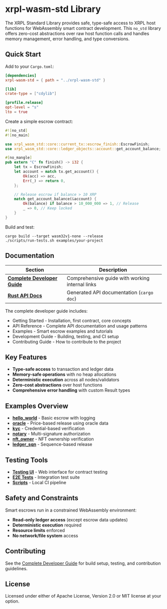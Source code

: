 # xrpl-wasm-std Library

The XRPL Standard Library provides safe, type-safe access to XRPL host functions for WebAssembly smart contract development. This `no_std` library offers zero-cost abstractions over raw host function calls and handles memory management, error handling, and type conversions.

## Quick Start

Add to your `Cargo.toml`:

```toml
[dependencies]
xrpl-wasm-std = { path = "../xrpl-wasm-std" }

[lib]
crate-type = ["cdylib"]

[profile.release]
opt-level = "s"
lto = true
```

Create a simple escrow contract:

```rust
#![no_std]
#![no_main]

use xrpl_wasm_std::core::current_tx::escrow_finish::EscrowFinish;
use xrpl_wasm_std::core::ledger_objects::account::get_account_balance;

#[no_mangle]
pub extern "C" fn finish() -> i32 {
    let tx = EscrowFinish;
    let account = match tx.get_account() {
        Ok(acc) => acc,
        Err(_) => return 0,
    };

    // Release escrow if balance > 10 XRP
    match get_account_balance(&account) {
        Ok(balance) if balance > 10_000_000 => 1, // Release
        _ => 0, // Keep locked
    }
}
```

Build and test:

```shell
cargo build --target wasm32v1-none --release
./scripts/run-tests.sh examples/your-project
```

## Documentation

| Section                                                                   | Description                                     |
| ------------------------------------------------------------------------- | ----------------------------------------------- |
| **[Complete Developer Guide](target/doc/xrpl_wasm_std/guide/index.html)** | Comprehensive guide with working internal links |
| **[Rust API Docs](target/doc/xrpl_wasm_std/index.html)**                  | Generated API documentation (`cargo doc`)       |

The complete developer guide includes:

- Getting Started - Installation, first contract, core concepts
- API Reference - Complete API documentation and usage patterns
- Examples - Smart escrow examples and tutorials
- Development Guide - Building, testing, and CI setup
- Contributing Guide - How to contribute to the project

## Key Features

- **Type-safe access** to transaction and ledger data
- **Memory-safe operations** with no heap allocations
- **Deterministic execution** across all nodes/validators
- **Zero-cost abstractions** over host functions
- **Comprehensive error handling** with custom Result types

## Examples Overview

- **[hello_world](examples/smart-escrows/hello_world/)** - Basic escrow with logging
- **[oracle](examples/smart-escrows/oracle/)** - Price-based release using oracle data
- **[kyc](examples/smart-escrows/kyc/)** - Credential-based verification
- **[notary](examples/smart-escrows/notary/)** - Multi-signature authorization
- **[nft_owner](examples/smart-escrows/nft_owner/)** - NFT ownership verification
- **[ledger_sqn](examples/smart-escrows/ledger_sqn/)** - Sequence-based release

## Testing Tools

- **[Testing UI](ui/)** - Web interface for contract testing
- **[E2E Tests](e2e-tests/)** - Integration test suite
- **[Scripts](scripts/)** - Local CI pipeline

## Safety and Constraints

Smart escrows run in a constrained WebAssembly environment:

- **Read-only ledger access** (except escrow data updates)
- **Deterministic execution** required
- **Resource limits** enforced
- **No network/file system** access

## Contributing

See the [Complete Developer Guide](target/doc/xrpl_wasm_std/guide/index.html) for build setup, testing, and contribution guidelines.

## License

Licensed under either of Apache License, Version 2.0 or MIT license at your option.
